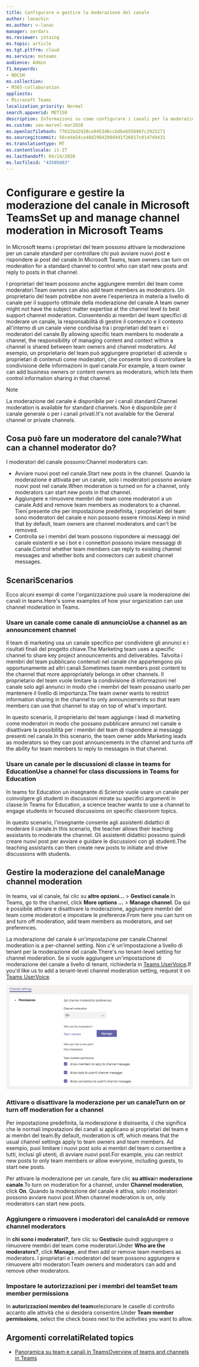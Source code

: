 ```yaml
---
title: Configurare e gestire la moderazione del canale
author: lanachin
ms.author: v-lanac
manager: serdars
ms.reviewer: jotaing
ms.topic: article
ms.tgt.pltfrm: cloud
ms.service: msteams
audience: Admin
f1.keywords:
- NOCSH
ms.collection:
- M365-collaboration
appliesto:
- Microsoft Teams
localization_priority: Normal
search.appverid: MET150
description: Informazioni su come configurare i canali per la moderazione in Microsoft teams, incluso come aggiungere membri del team come moderatori del canale.
ms.custom: seo-marvel-mar2020
ms.openlocfilehash: 77622bd2920ce0453d6ccbdbeb55696fc2925271
ms.sourcegitcommit: 56ceda54ca48d2984298d4d1f26017c0147d4431
ms.translationtype: MT
ms.contentlocale: it-IT
ms.lasthandoff: 04/14/2020
ms.locfileid: "43505603"
---
```

# <a name="set-up-and-manage-channel-moderation-in-microsoft-teams"></a><span data-ttu-id="b0d04-103">Configurare e gestire la moderazione del canale in Microsoft Teams</span><span class="sxs-lookup"><span data-stu-id="b0d04-103">Set up and manage channel moderation in Microsoft Teams</span></span>

<span data-ttu-id="b0d04-104">In Microsoft teams i proprietari del team possono attivare la moderazione per un canale standard per controllare chi può avviare nuovi post e rispondere ai post del canale.</span><span class="sxs-lookup"><span data-stu-id="b0d04-104">In Microsoft Teams, team owners can turn on moderation for a standard channel to control who can start new posts and reply to posts in that channel.</span></span>

<span data-ttu-id="b0d04-105">I proprietari del team possono anche aggiungere membri del team come moderatori.</span><span class="sxs-lookup"><span data-stu-id="b0d04-105">Team owners can also add team members as moderators.</span></span> <span data-ttu-id="b0d04-106">Un proprietario del team potrebbe non avere l'esperienza in materia a livello di canale per il supporto ottimale della moderazione del canale.</span><span class="sxs-lookup"><span data-stu-id="b0d04-106">A team owner might not have the subject matter expertise at the channel level to best support channel moderation.</span></span> <span data-ttu-id="b0d04-107">Consentendo ai membri del team specifici di moderare un canale, la responsabilità di gestire il contenuto e il contesto all'interno di un canale viene condivisa tra i proprietari del team e i moderatori del canale.</span><span class="sxs-lookup"><span data-stu-id="b0d04-107">By allowing specific team members to moderate a channel, the responsibility of managing content and context within a channel is shared between team owners and channel moderators.</span></span> <span data-ttu-id="b0d04-108">Ad esempio, un proprietario del team può aggiungere proprietari di aziende o proprietari di contenuti come moderatori, che consente loro di controllare la condivisione delle informazioni in quel canale.</span><span class="sxs-lookup"><span data-stu-id="b0d04-108">For example, a team owner can add business owners or content owners as moderators, which lets them control information sharing in that channel.</span></span>

> [!NOTE]
> <span data-ttu-id="b0d04-109">La moderazione del canale è disponibile per i canali standard.</span><span class="sxs-lookup"><span data-stu-id="b0d04-109">Channel moderation is available for standard channels.</span></span> <span data-ttu-id="b0d04-110">Non è disponibile per il canale generale o per i canali privati.</span><span class="sxs-lookup"><span data-stu-id="b0d04-110">It's not available for the General channel or private channels.</span></span>

## <a name="what-can-a-channel-moderator-do"></a><span data-ttu-id="b0d04-111">Cosa può fare un moderatore del canale?</span><span class="sxs-lookup"><span data-stu-id="b0d04-111">What can a channel moderator do?</span></span>

<span data-ttu-id="b0d04-112">I moderatori del canale possono:</span><span class="sxs-lookup"><span data-stu-id="b0d04-112">Channel moderators can:</span></span>

- <span data-ttu-id="b0d04-113">Avviare nuovi post nel canale.</span><span class="sxs-lookup"><span data-stu-id="b0d04-113">Start new posts in the channel.</span></span> <span data-ttu-id="b0d04-114">Quando la moderazione è attivata per un canale, solo i moderatori possono avviare nuovi post nel canale.</span><span class="sxs-lookup"><span data-stu-id="b0d04-114">When moderation is turned on for a channel, only moderators can start new posts in that channel.</span></span>
- <span data-ttu-id="b0d04-115">Aggiungere e rimuovere membri del team come moderatori a un canale.</span><span class="sxs-lookup"><span data-stu-id="b0d04-115">Add and remove team members as moderators to a channel.</span></span> <span data-ttu-id="b0d04-116">Tieni presente che per impostazione predefinita, i proprietari del team sono moderatori del canale e non possono essere rimossi.</span><span class="sxs-lookup"><span data-stu-id="b0d04-116">Keep in mind that by default, team owners are channel moderators and can't be removed.</span></span>
- <span data-ttu-id="b0d04-117">Controlla se i membri del team possono rispondere ai messaggi del canale esistenti e se i bot e i connettori possono inviare messaggi di canale.</span><span class="sxs-lookup"><span data-stu-id="b0d04-117">Control whether team members can reply to existing channel messages and whether bots and connectors can submit channel messages.</span></span>

## <a name="scenarios"></a><span data-ttu-id="b0d04-118">Scenari</span><span class="sxs-lookup"><span data-stu-id="b0d04-118">Scenarios</span></span>

<span data-ttu-id="b0d04-119">Ecco alcuni esempi di come l'organizzazione può usare la moderazione dei canali in teams.</span><span class="sxs-lookup"><span data-stu-id="b0d04-119">Here's some examples of how your organization can use channel moderation in Teams.</span></span>

### <a name="use-a-channel-as-an-announcement-channel"></a><span data-ttu-id="b0d04-120">Usare un canale come canale di annuncio</span><span class="sxs-lookup"><span data-stu-id="b0d04-120">Use a channel as an announcement channel</span></span>

<span data-ttu-id="b0d04-121">Il team di marketing usa un canale specifico per condividere gli annunci e i risultati finali del progetto chiave.</span><span class="sxs-lookup"><span data-stu-id="b0d04-121">The Marketing team uses a specific channel to share key project announcements and deliverables.</span></span> <span data-ttu-id="b0d04-122">Talvolta i membri del team pubblicano contenuti nel canale che appartengono più opportunamente ad altri canali.</span><span class="sxs-lookup"><span data-stu-id="b0d04-122">Sometimes team members post content to the channel that more appropriately belongs in other channels.</span></span> <span data-ttu-id="b0d04-123">Il proprietario del team vuole limitare la condivisione di informazioni nel canale solo agli annunci in modo che i membri del team possano usarlo per mantenere il livello di importanza.</span><span class="sxs-lookup"><span data-stu-id="b0d04-123">The team owner wants to restrict information sharing in the channel to only announcements so that team members can use that channel to stay on top of what's important.</span></span>

<span data-ttu-id="b0d04-124">In questo scenario, il proprietario del team aggiunge i lead di marketing come moderatori in modo che possano pubblicare annunci nel canale e disattivare la possibilità per i membri del team di rispondere ai messaggi presenti nel canale.</span><span class="sxs-lookup"><span data-stu-id="b0d04-124">In this scenario, the team owner adds Marketing leads as moderators so they can post announcements in the channel and turns off the ability for team members to reply to messages in that channel.</span></span>

### <a name="use-a-channel-for-class-discussions-in-teams-for-education"></a><span data-ttu-id="b0d04-125">Usare un canale per le discussioni di classe in teams for Education</span><span class="sxs-lookup"><span data-stu-id="b0d04-125">Use a channel for class discussions in Teams for Education</span></span>

<span data-ttu-id="b0d04-126">In teams for Education un insegnante di Scienze vuole usare un canale per coinvolgere gli studenti in discussioni mirate su specifici argomenti in classe.</span><span class="sxs-lookup"><span data-stu-id="b0d04-126">In Teams for Education, a science teacher wants to use a channel to engage students in focused discussions on specific classroom topics.</span></span>

<span data-ttu-id="b0d04-127">In questo scenario, l'insegnante consente agli assistenti didattici di moderare il canale.</span><span class="sxs-lookup"><span data-stu-id="b0d04-127">In this scenario, the teacher allows their teaching assistants to moderate the channel.</span></span> <span data-ttu-id="b0d04-128">Gli assistenti didattici possono quindi creare nuovi post per avviare e guidare le discussioni con gli studenti.</span><span class="sxs-lookup"><span data-stu-id="b0d04-128">The teaching assistants can then create new posts to initiate and drive discussions with students.</span></span>

## <a name="manage-channel-moderation"></a><span data-ttu-id="b0d04-129">Gestire la moderazione del canale</span><span class="sxs-lookup"><span data-stu-id="b0d04-129">Manage channel moderation</span></span>

<span data-ttu-id="b0d04-130">In teams, vai al canale, fai clic su **altre opzioni...**  >  **Gestisci canale**.</span><span class="sxs-lookup"><span data-stu-id="b0d04-130">In Teams, go to the channel, click **More options ...** > **Manage channel**.</span></span> <span data-ttu-id="b0d04-131">Da qui è possibile attivare e disattivare la moderazione, aggiungere membri del team come moderatori e impostare le preferenze.</span><span class="sxs-lookup"><span data-stu-id="b0d04-131">From here you can turn on and turn off moderation, add team members as moderators, and set preferences.</span></span>

<span data-ttu-id="b0d04-132">La moderazione del canale è un'impostazione per canale.</span><span class="sxs-lookup"><span data-stu-id="b0d04-132">Channel moderation is a per-channel setting.</span></span> <span data-ttu-id="b0d04-133">Non c'è un'impostazione a livello di tenant per la moderazione del canale.</span><span class="sxs-lookup"><span data-stu-id="b0d04-133">There's no tenant-level setting for channel moderation.</span></span> <span data-ttu-id="b0d04-134">Se si vuole aggiungere un'impostazione di moderazione del canale a livello di tenant, richiederla in [Teams UserVoice](https://microsoftteams.uservoice.com/).</span><span class="sxs-lookup"><span data-stu-id="b0d04-134">If you'd like us to add a tenant-level channel moderation setting, request it on [Teams UserVoice](https://microsoftteams.uservoice.com/).</span></span>

![Manage-Channel-Moderation-in-teams-Preferences. png](media/manage-channel-moderation-in-teams-preferences.png)

### <a name="turn-on-or-turn-off-moderation-for-a-channel"></a><span data-ttu-id="b0d04-136">Attivare o disattivare la moderazione per un canale</span><span class="sxs-lookup"><span data-stu-id="b0d04-136">Turn on or turn off moderation for a channel</span></span>

<span data-ttu-id="b0d04-137">Per impostazione predefinita, la moderazione è disinserita, il che significa che le normali impostazioni dei canali si applicano ai proprietari del team e ai membri del team.</span><span class="sxs-lookup"><span data-stu-id="b0d04-137">By default, moderation is off, which means that the usual channel settings apply to team owners and team members.</span></span> <span data-ttu-id="b0d04-138">Ad esempio, puoi limitare i nuovi post solo ai membri del team o consentire a tutti, inclusi gli utenti, di avviare nuovi post.</span><span class="sxs-lookup"><span data-stu-id="b0d04-138">For example, you can restrict new posts to only team members or allow everyone, including guests, to start new posts.</span></span>

<span data-ttu-id="b0d04-139">Per attivare la moderazione per un canale, fare clic **su attiva**in **moderazione canale**.</span><span class="sxs-lookup"><span data-stu-id="b0d04-139">To turn on moderation for a channel, under **Channel moderation**, click **On**.</span></span> <span data-ttu-id="b0d04-140">Quando la moderazione del canale è attiva, solo i moderatori possono avviare nuovi post.</span><span class="sxs-lookup"><span data-stu-id="b0d04-140">When channel moderation is on, only moderators can start new posts.</span></span> 

### <a name="add-or-remove-channel-moderators"></a><span data-ttu-id="b0d04-141">Aggiungere o rimuovere i moderatori del canale</span><span class="sxs-lookup"><span data-stu-id="b0d04-141">Add or remove channel moderators</span></span>

<span data-ttu-id="b0d04-142">In **chi sono i moderatori?**, fare clic su **Gestisci**e quindi aggiungere o rimuovere membri del team come moderatori.</span><span class="sxs-lookup"><span data-stu-id="b0d04-142">Under **Who are the moderators?**, click **Manage**, and then add or remove team members as moderators.</span></span> <span data-ttu-id="b0d04-143">I proprietari e i moderatori del team possono aggiungere e rimuovere altri moderatori.</span><span class="sxs-lookup"><span data-stu-id="b0d04-143">Team owners and moderators can add and remove other moderators.</span></span>  

### <a name="set-team-member-permissions"></a><span data-ttu-id="b0d04-144">Impostare le autorizzazioni per i membri del team</span><span class="sxs-lookup"><span data-stu-id="b0d04-144">Set team member permissions</span></span>

<span data-ttu-id="b0d04-145">In **autorizzazioni membro del team**selezionare le caselle di controllo accanto alle attività che si desidera consentire.</span><span class="sxs-lookup"><span data-stu-id="b0d04-145">Under **Team member permissions**, select the check boxes next to the activities  you want to allow.</span></span>

## <a name="related-topics"></a><span data-ttu-id="b0d04-146">Argomenti correlati</span><span class="sxs-lookup"><span data-stu-id="b0d04-146">Related topics</span></span>

- [<span data-ttu-id="b0d04-147">Panoramica su team e canali in Teams</span><span class="sxs-lookup"><span data-stu-id="b0d04-147">Overview of teams and channels in Teams</span></span>](teams-channels-overview.md)
